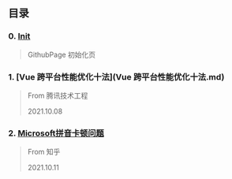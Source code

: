## 目录

### 0. [Init](init.md)

> GithubPage 初始化页

### 1. [Vue 跨平台性能优化十法](Vue 跨平台性能优化十法.md)

> From 腾讯技术工程
>
> 2021.10.08

### 2. [Microsoft拼音卡顿问题](Microsoft拼音卡顿问题.md)

> From 知乎
>
> 2021.10.11

